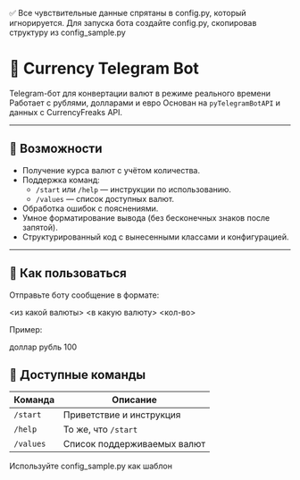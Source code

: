 ✅ Все чувствительные данные спрятаны в config.py, который игнорируется. Для запуска бота создайте config.py, скопировав структуру из config_sample.py

# 💸 Currency Telegram Bot

Telegram-бот для конвертации валют в режиме реального времени  
Работает с рублями, долларами и евро 
Основан на `pyTelegramBotAPI` и данных с CurrencyFreaks API.

---

## 🚀 Возможности

- Получение курса валют с учётом количества.
- Поддержка команд:
  - `/start` или `/help` — инструкции по использованию.
  - `/values` — список доступных валют.
- Обработка ошибок с пояснениями.
- Умное форматирование вывода (без бесконечных знаков после запятой).
- Структурированный код с вынесенными классами и конфигурацией.

---

## 💬 Как пользоваться

Отправьте боту сообщение в формате:

<из какой валюты> <в какую валюту> <кол-во>

Пример:

доллар рубль 100


## 🧠 Доступные команды

| Команда     | Описание                          |
|-------------|-----------------------------------|
| `/start`    | Приветствие и инструкция          |
| `/help`     | То же, что `/start`               |
| `/values`   | Список поддерживаемых валют       |




Используйте config_sample.py как шаблон




